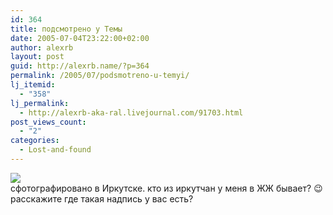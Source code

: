 ```yaml
---
id: 364
title: подсмотрено у Темы
date: 2005-07-04T23:22:00+02:00
author: alexrb
layout: post
guid: http://alexrb.name/?p=364
permalink: /2005/07/podsmotreno-u-temyi/
lj_itemid:
  - "358"
lj_permalink:
  - http://alexrb-aka-ral.livejournal.com/91703.html
post_views_count:
  - "2"
categories:
  - Lost-and-found
---
```

![](http://tema.ru/travel/irkutsk/IMG_0690.jpg)  
сфотографировано в Иркутске. кто из иркутчан у меня в ЖЖ бывает? 😉 расскажите где такая надпись у вас есть?